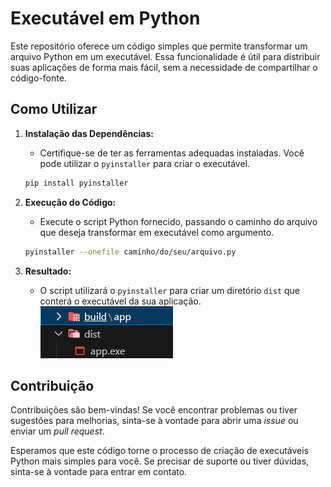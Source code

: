 # Executável em Python

Este repositório oferece um código simples que permite transformar um arquivo Python em um executável. Essa funcionalidade é útil para distribuir suas aplicações de forma mais fácil, sem a necessidade de compartilhar o código-fonte.

## Como Utilizar

1. **Instalação das Dependências:**
   - Certifique-se de ter as ferramentas adequadas instaladas. Você pode utilizar o `pyinstaller` para criar o executável.
   ```bash
   pip install pyinstaller
   ```

2. **Execução do Código:**
   - Execute o script Python fornecido, passando o caminho do arquivo que deseja transformar em executável como argumento.
   ```bash
   pyinstaller --onefile caminho/do/seu/arquivo.py
   ```

3. **Resultado:**
   - O script utilizará o `pyinstaller` para criar um diretório `dist` que conterá o executável da sua aplicação.
   ![Resultado](https://raw.githubusercontent.com/devpit/executavel_em_pyhon/main/resultado.png)

## Contribuição

Contribuições são bem-vindas! Se você encontrar problemas ou tiver sugestões para melhorias, sinta-se à vontade para abrir uma *issue* ou enviar um *pull request*.


Esperamos que este código torne o processo de criação de executáveis Python mais simples para você. Se precisar de suporte ou tiver dúvidas, sinta-se à vontade para entrar em contato.
